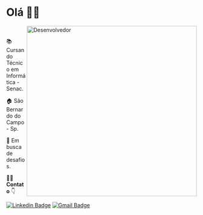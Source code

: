 # Olá 👋🏼
<img src="https://imgur.com/wQggkgV.png" width="450px" align="right" alt="Desenvolvedor" style="max-width:100%;margin-bottom:5px">
<p align="left"> 
<br>
 
📚 Cursando Técnico em Informática - Senac.<br>

🏠 São Bernardo do Campo - Sp.<br>

💼 Em busca de desafios.
</p>

🙋‍♂️ **Contato** 👇
 
[![Linkedin Badge](https://img.shields.io/badge/-Fernando%20Fragassi-blue?style=flat-square&logo=Linkedin&logoColor=white&link=https://www.linkedin.com/in/fernandofragassi/)](https://www.linkedin.com/in/fernandofragassi) [![Gmail Badge](https://img.shields.io/badge/-Fernando%20Fragassi-c14438?style=flat-square&logo=Gmail&logoColor=white&link=mailto:fernandofragassi@gmail.com)](mailto:fernanofrgassi@gmail.com)
